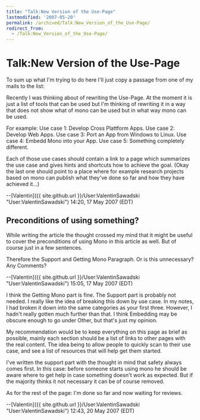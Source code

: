 ```yaml
---
title: "Talk:New Version of the Use-Page"
lastmodified: '2007-05-20'
permalink: /archived/Talk:New_Version_of_the_Use-Page/
redirect_from:
  - /Talk:New_Version_of_the_Use-Page/
---
```


Talk:New Version of the Use-Page
================================

To sum up what I'm trying to do here I'll just copy a passage from one of my mails to the list:

Recently I was thinking about of rewriting the Use-Page. At the moment it is just a list of tools that can be used but I'm thinking of rewriting it in a way that does not show what of mono can be used but in what way mono can be used.

For example: Use case 1: Develop Cross Plattform Apps. Use case 2: Develop Web Apps. Use case 3: Port an App from Windows to Linux. Use case 4: Embedd Mono into your App. Use case 5: Something completely different.

Each of those use cases should contain a link to a page which summarizes the use case and gives hints and shortcuts how to achieve the goal. (Okay the last one should point to a place where for example research projects based on mono can publish what they've done so far and how they have achieved it...)

--[Valentin]({{ site.github.url }}/User:ValentinSawadski "User:ValentinSawadski") 14:20, 17 May 2007 (EDT)

Preconditions of using something?
---------------------------------

While writing the article the thought crossed my mind that it might be useful to cover the preconditions of using Mono in this article as well. But of course just in a few sentences.

Therefore the Support and Getting Mono Paragraph. Or is this unnecessary? Any Comments?

--[Valentin]({{ site.github.url }}/User:ValentinSawadski "User:ValentinSawadski") 15:05, 17 May 2007 (EDT)

I think the Getting Mono part is fine. The Support part is probably not needed. I really like the idea of breaking this down by use case. In my notes, I had broken it down into the same categories as your first three. However, I hadn't really gotten much further than that. I think Embedding may be obscure enough to go under Other, but that's just my opinion.

My recommendation would be to keep everything on this page as brief as possible, mainly each section should be a list of links to other pages with the real content. The idea being to allow people to quickly scan to their use case, and see a list of resources that will help get them started.

I've written the support part with the thought in mind that safety always comes first. In this case: before someone starts using mono he should be aware where to get help in case something doesn't work as expected. But if the majority thinks it not necessary it can be of course removed.

As for the rest of the page: I'm done so far and now waiting for reviews.

--[Valentin]({{ site.github.url }}/User:ValentinSawadski "User:ValentinSawadski") 12:43, 20 May 2007 (EDT)

